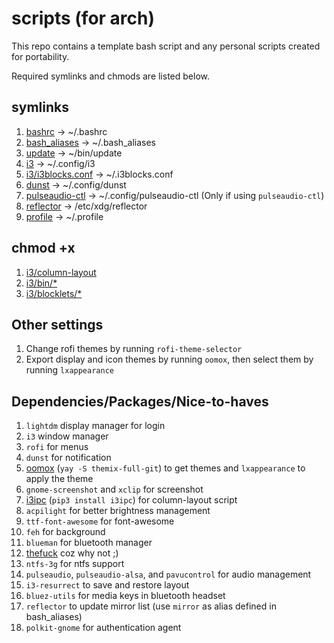 # scripts (for arch)

This repo contains a template bash script and any personal scripts created for portability.

Required symlinks and chmods are listed below.

## symlinks

1. [bashrc](bashrc) -> ~/.bashrc
2. [bash_aliases](bash_aliases) -> ~/.bash_aliases
3. [update](update) -> ~/bin/update
4. [i3](i3) -> ~/.config/i3
5. [i3/i3blocks.conf](i3/i3blocks.conf) -> ~/.i3blocks.conf
6. [dunst](dunst) -> ~/.config/dunst
7. [pulseaudio-ctl](pulseaudio-ctl) -> ~/.config/pulseaudio-ctl (Only if using `pulseaudio-ctl`)
8. [reflector](reflector) -> /etc/xdg/reflector
9. [profile](profile) -> ~/.profile

## chmod +x

1. [i3/column-layout](i3/column-layout)
2. [i3/bin/*](i3/bin)
3. [i3/blocklets/*](i3/blocklets)

## Other settings

1. Change rofi themes by running `rofi-theme-selector`
2. Export display and icon themes by running `oomox`, then select them by running `lxappearance`

## Dependencies/Packages/Nice-to-haves

1. `lightdm` display manager for login
2. `i3` window manager
3. `rofi` for menus
4. `dunst` for notification
5. [oomox](https://github.com/themix-project/oomox) (`yay -S themix-full-git`) to get themes and `lxappearance` to apply the theme
6. `gnome-screenshot` and `xclip` for screenshot
7. [i3ipc](https://pypi.org/project/i3ipc/) (`pip3 install i3ipc`) for column-layout script
8. `acpilight` for better brightness management
9. `ttf-font-awesome` for font-awesome
10. `feh` for background
11. `blueman` for bluetooth manager
12. [thefuck](https://github.com/nvbn/thefuck) coz why not ;)
13. `ntfs-3g` for ntfs support
14. `pulseaudio`, `pulseaudio-alsa`, <!-- `pulseaudio-ctl` --> and `pavucontrol` for audio management
15. `i3-resurrect` to save and restore layout
16. `bluez-utils` for media keys in bluetooth headset
17. `reflector` to update mirror list (use `mirror` as alias defined in bash_aliases)
18. `polkit-gnome` for authentication agent
